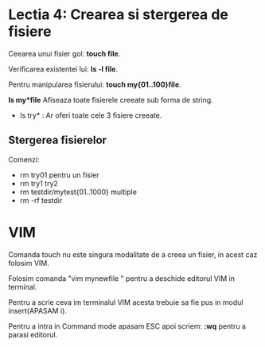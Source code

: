 # Lectia 4: Crearea si stergerea de fisiere

Ceearea unui fisier gol: **touch file**.

Verificarea existentei lui: **ls -l file**.

Pentru manipularea fisierului: **touch my{01..100}file**.

**ls my*file** Afiseaza toate fisierele creeate sub forma de string.

* ls try* : Ar oferi toate cele 3 fisiere creeate.


## Stergerea fisierelor

Comenzi:

* rm try01 pentru un fisier
* rm try1 try2 
* rm testdir/mytest{01..1000} multiple
* rm -rf testdir 

#  VIM 

Comanda touch nu este singura modalitate de a creea un fisier, in acest caz folosim VIM.

Folosim comanda "vim mynewfile " pentru a deschide editorul VIM in terminal. 

Pentru a scrie ceva im terminalul VIM acesta trebuie sa fie pus in modul insert(APASAM i).

Pentru a intra in Command mode apasam ESC apoi scriem: **:wq** pentru a parasi editorul.












